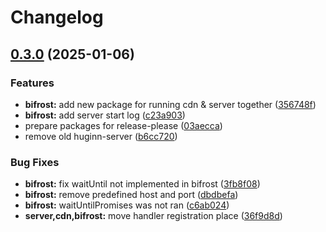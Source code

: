 # Changelog

## [0.3.0](https://github.com/WerdoxDev/Huginn/compare/huginn-bifrost-v0.2.2...huginn-bifrost@v0.3.0) (2025-01-06)


### Features

* **bifrost:** add new package for running cdn & server together ([356748f](https://github.com/WerdoxDev/Huginn/commit/356748f6ec8ccefacb1b385c5aa6c344bca9979e))
* **bifrost:** add server start log ([c23a903](https://github.com/WerdoxDev/Huginn/commit/c23a9035912d7f28629a690cdf2af141b9588dd9))
* prepare packages for release-please ([03aecca](https://github.com/WerdoxDev/Huginn/commit/03aeccaf204a18a4b0f4764689623806f3d7b1fd))
* remove old huginn-server ([b6cc720](https://github.com/WerdoxDev/Huginn/commit/b6cc7207c9be6d70ddc8f1f1af5b6f7fc4bfa3b5))


### Bug Fixes

* **bifrost:** fix waitUntil not implemented in bifrost ([3fb8f08](https://github.com/WerdoxDev/Huginn/commit/3fb8f0842984d5acf35b36f75bc9dd77c91dba0a))
* **bifrost:** remove predefined host and port ([dbdbefa](https://github.com/WerdoxDev/Huginn/commit/dbdbefa333ae22de76617da64da54a3ed9e7cf83))
* **bifrost:** waitUntilPromises was not ran ([c6ab024](https://github.com/WerdoxDev/Huginn/commit/c6ab024610706cc2ae47399eba6fa882f90d073b))
* **server,cdn,bifrost:** move handler registration place ([36f9d8d](https://github.com/WerdoxDev/Huginn/commit/36f9d8d005f94509c5e23b52e9a84344db335fcb))
